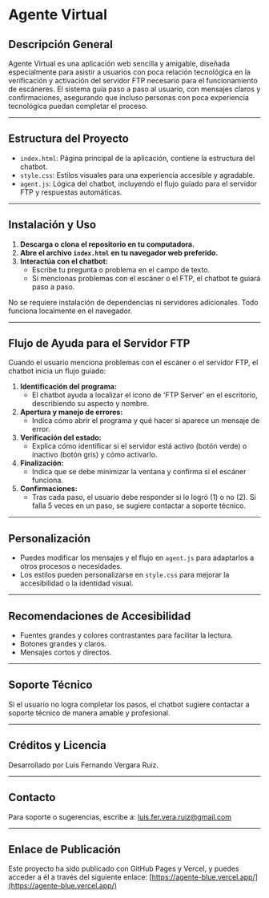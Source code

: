 # Agente Virtual

## Descripción General

Agente Virtual es una aplicación web sencilla y amigable, diseñada especialmente para asistir a usuarios con poca relación tecnológica en la verificación y activación del servidor FTP necesario para el funcionamiento de escáneres. El sistema guía paso a paso al usuario, con mensajes claros y confirmaciones, asegurando que incluso personas con poca experiencia tecnológica puedan completar el proceso.

---

## Estructura del Proyecto

- `index.html`: Página principal de la aplicación, contiene la estructura del chatbot.
- `style.css`: Estilos visuales para una experiencia accesible y agradable.
- `agent.js`: Lógica del chatbot, incluyendo el flujo guiado para el servidor FTP y respuestas automáticas.

---

## Instalación y Uso

1. **Descarga o clona el repositorio en tu computadora.**
2. **Abre el archivo `index.html` en tu navegador web preferido.**
3. **Interactúa con el chatbot:**
   - Escribe tu pregunta o problema en el campo de texto.
   - Si mencionas problemas con el escáner o el FTP, el chatbot te guiará paso a paso.

No se requiere instalación de dependencias ni servidores adicionales. Todo funciona localmente en el navegador.

---

## Flujo de Ayuda para el Servidor FTP

Cuando el usuario menciona problemas con el escáner o el servidor FTP, el chatbot inicia un flujo guiado:

1. **Identificación del programa:**
   - El chatbot ayuda a localizar el icono de 'FTP Server' en el escritorio, describiendo su aspecto y nombre.
2. **Apertura y manejo de errores:**
   - Indica cómo abrir el programa y qué hacer si aparece un mensaje de error.
3. **Verificación del estado:**
   - Explica cómo identificar si el servidor está activo (botón verde) o inactivo (botón gris) y cómo activarlo.
4. **Finalización:**
   - Indica que se debe minimizar la ventana y confirma si el escáner funciona.
5. **Confirmaciones:**
   - Tras cada paso, el usuario debe responder si lo logró (1) o no (2). Si falla 5 veces en un paso, se sugiere contactar a soporte técnico.

---

## Personalización

- Puedes modificar los mensajes y el flujo en `agent.js` para adaptarlos a otros procesos o necesidades.
- Los estilos pueden personalizarse en `style.css` para mejorar la accesibilidad o la identidad visual.

---

## Recomendaciones de Accesibilidad

- Fuentes grandes y colores contrastantes para facilitar la lectura.
- Botones grandes y claros.
- Mensajes cortos y directos.

---

## Soporte Técnico

Si el usuario no logra completar los pasos, el chatbot sugiere contactar a soporte técnico de manera amable y profesional.

---

## Créditos y Licencia

Desarrollado por Luis Fernando Vergara Ruiz.

---

## Contacto

Para soporte o sugerencias, escribe a: luis.fer.vera.ruiz@gmail.com

---

## Enlace de Publicación

Este proyecto ha sido publicado con GitHub Pages y Vercel, y puedes acceder a él a través del siguiente enlace: [https://agente-blue.vercel.app/](https://agente-blue.vercel.app/)
